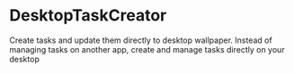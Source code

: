 # DesktopTaskCreator
Create tasks and update them directly to desktop wallpaper. Instead of managing tasks on another app, create and manage tasks directly on your desktop
